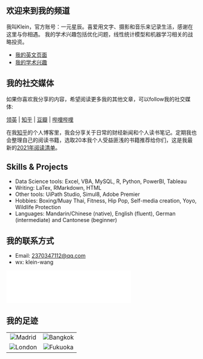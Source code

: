## 欢迎来到我的频道

我叫Klein，官方账号：一元星辰。喜爱用文字、摄影和音乐来记录生活，感谢在这里与你相遇。
我的学术兴趣包括优化问题，线性统计模型和机器学习相关的战略投资。


<div class="menu">
    <ul>
    <li><a href="">我的英文页面</a></li>
    <li><a href="academics">我的学术兴趣</a></li>
    </ul>
</div>


## 我的社交媒体

如果你喜欢我分享的内容，希望阅读更多我的其他文章，可以follow我的社交媒体:

[领英](https://www.linkedin.com/in/yuanchen-klein-wang-87004a112/)
| [知乎](https://www.zhihu.com/people/wang-yuan-chen-24)
| [豆瓣](https://www.douban.com/people/229534905/)
| [哔哩哔哩](https://space.bilibili.com/15471282)

在我[知乎](https://www.zhihu.com/people/wang-yuan-chen-24)的个人博客里，我会分享关于日常的财经新闻和个人读书笔记。定期我也会整理自己的阅读书籍，选取20本我个人受益匪浅的书籍推荐给你们，这是我最新的[2021年阅读清单](https://zhuanlan.zhihu.com/p/366324411)。


## Skills & Projects

- Data Science tools: Excel, VBA, MySQL, R, Python, PowerBI, Tableau
- Writing: LaTex, RMarkdown, HTML
- Other tools: UiPath Studio, Simul8, Adobe Premier
- Hobbies: Boxing/Muay Thai, Fitness, Hip Pop, Self-media creation, Yoyo, Wildlife Protection
- Languages: Mandarin/Chinese (native), English (fluent), German (intermediate) and Cantonese (beginner)

## 我的联系方式

- Email: 2370347112@qq.com
- wx: klein-wang

<iframe frameborder="no" border="0" marginwidth="0" marginheight="0" width=330 height=86 src="//music.163.com/outchain/player?type=2&id=1392908905&auto=1&height=66"></iframe>

## 我的足迹

<table>
    <tr>
        <td ><center><img src="https://i.loli.net/2021/05/17/IjBNFtHERmkJXOi.jpg" >Madrid </center></td>
        <td ><center><img src="https://i.loli.net/2021/05/17/8Y7lSGqzTyjBN4F.jpg" >Bangkok </center></td>
    </tr>
    <tr>
        <td ><center><img src="https://i.loli.net/2021/05/17/WnPf2ixXGZzj4mT.jpg" >London </center></td>
        <td ><center><img src="https://i.loli.net/2021/05/17/B4DR58mEliYspFw.jpg" >Fukuoka </center></td>
    </tr>
</table>
